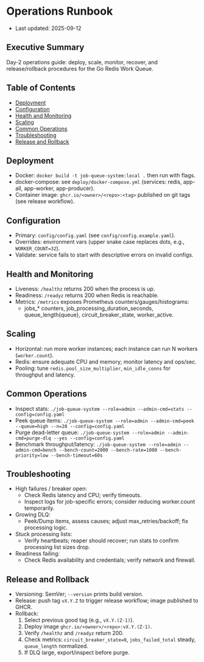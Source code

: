 # Operations Runbook

- Last updated: 2025-09-12

## Executive Summary
Day-2 operations guide: deploy, scale, monitor, recover, and release/rollback procedures for the Go Redis Work Queue.

## Table of Contents
- [Deployment](#deployment)
- [Configuration](#configuration)
- [Health and Monitoring](#health-and-monitoring)
- [Scaling](#scaling)
- [Common Operations](#common-operations)
- [Troubleshooting](#troubleshooting)
- [Release and Rollback](#release-and-rollback)

## Deployment
- Docker: `docker build -t job-queue-system:local .` then run with flags.
- docker-compose: see `deploy/docker-compose.yml` (services: redis, app-all, app-worker, app-producer).
- Container image: `ghcr.io/<owner>/<repo>:<tag>` published on git tags (see release workflow).

## Configuration
- Primary: `config/config.yaml` (see `config/config.example.yaml`).
- Overrides: environment vars (upper snake case replaces dots, e.g., `WORKER_COUNT=32`).
- Validate: service fails to start with descriptive errors on invalid configs.

## Health and Monitoring
- Liveness: `/healthz` returns 200 when the process is up.
- Readiness: `/readyz` returns 200 when Redis is reachable.
- Metrics: `/metrics` exposes Prometheus counters/gauges/histograms:
  - jobs_* counters, job_processing_duration_seconds, queue_length{queue}, circuit_breaker_state, worker_active.

## Scaling
- Horizontal: run more worker instances; each instance can run N workers (`worker.count`).
- Redis: ensure adequate CPU and memory; monitor latency and ops/sec.
- Pooling: tune `redis.pool_size_multiplier`, `min_idle_conns` for throughput and latency.

## Common Operations
- Inspect stats:
  `./job-queue-system --role=admin --admin-cmd=stats --config=config.yaml`
- Peek queue items:
  `./job-queue-system --role=admin --admin-cmd=peek --queue=high --n=20 --config=config.yaml`
- Purge dead-letter queue:
  `./job-queue-system --role=admin --admin-cmd=purge-dlq --yes --config=config.yaml`
- Benchmark throughput/latency:
  `./job-queue-system --role=admin --admin-cmd=bench --bench-count=2000 --bench-rate=1000 --bench-priority=low --bench-timeout=60s`

## Troubleshooting
- High failures / breaker open:
  - Check Redis latency and CPU; verify timeouts.
  - Inspect logs for job-specific errors; consider reducing worker.count temporarily.
- Growing DLQ:
  - Peek/Dump items, assess causes; adjust max_retries/backoff; fix processing logic.
- Stuck processing lists:
  - Verify heartbeats; reaper should recover; run stats to confirm processing list sizes drop.
- Readiness failing:
  - Check Redis availability and credentials; verify network and firewall.

## Release and Rollback
- Versioning: SemVer; `--version` prints build version.
- Release: push tag `vX.Y.Z` to trigger release workflow; image published to GHCR.
- Rollback:
  1) Select previous good tag (e.g., `vX.Y.(Z-1)`).
  2) Deploy image `ghcr.io/<owner>/<repo>:vX.Y.(Z-1)`.
  3) Verify `/healthz` and `/readyz` return 200.
  4) Check metrics: `circuit_breaker_state=0`, `jobs_failed_total` steady, `queue_length` normalized.
  5) If DLQ large, export/inspect before purge.

